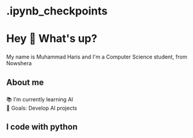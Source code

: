 # .ipynb_checkpoints

<h1 align="left">Hey 👋 What's up?</h1>

###

<p align="left">My name is Muhammad Haris and I'm a Computer Science student, from Nowshera</p>

###

<h2 align="left">About me</h2>

###

<p align="left">📚 I'm currently learning AI<br>🎯 Goals: Develop AI projects<br></p>

###

<h2 align="left">I code with python</h2>

